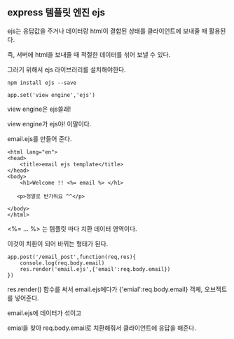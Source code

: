 ## express 템플릿 엔진 ejs

ejs는 응답값을 주거나 데이터랑 html이 결합된 상태를 클라이언트에 보내줄 때 활용된다.

즉, 서버에 html을 보내줄 때 적절한 데이터를 섞어 보낼 수 있다.

그러기 위해서 ejs 라이브러리를 설치해야한다. 

```
npm install ejs --save
```





```
app.set('view engine','ejs')
```

view engine은 ejs쓸래! 

view engine가 ejs야! 이말이다.





email.ejs를 만들어 준다.

```
<html lang="en">
<head>
    <title>email ejs template</title>
</head>
<body>
    <h1>Welcome !! <%= email %> </h1> 
    
   <p>정말로 반가워요 ^^</p>

</body>
</html>
```

<%= ... %> 는 템플릿 마다 치환 데이터 영역이다. 

이것이 치환이 되어 바뀌는 형태가 된다.





```
app.post('/email_post',function(req,res){
    console.log(req.body.email)
    res.render('email.ejs',{'email':req.body.email})
})
```

res.render() 함수를 써서 email.ejs에다가 {'emial':req.body.email} 객체, 오브젝트를 넣어준다. 

email.ejs에 데이터가 섞이고

emial을 찾아 req.body.email로 치환해줘서 클라이언트에 응답을 해준다. 


